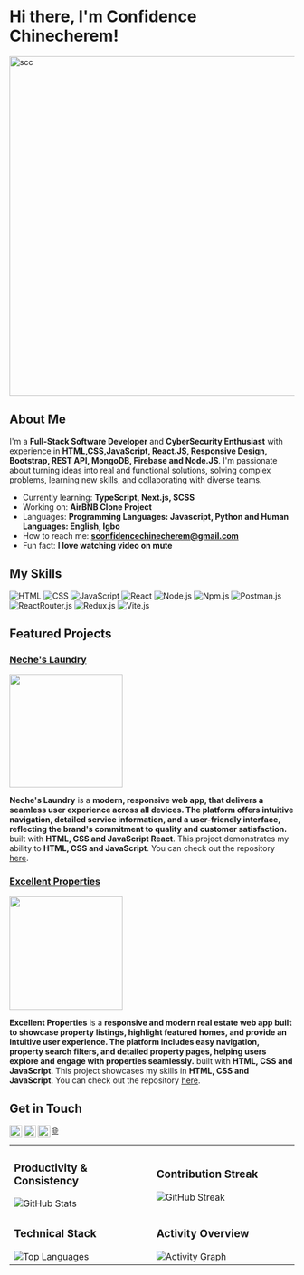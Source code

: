 # Hi there, I'm Confidence Chinecherem! 
<img width="2000" height="600" alt="scc" src="https://github.com/user-attachments/assets/41e22e34-3639-4254-a00f-63f5acd57fd6" />



## About Me 


I'm a **Full-Stack Software Developer** and **CyberSecurity Enthusiast**  with experience in **HTML,CSS,JavaScript, React.JS, Responsive Design, Bootstrap, REST API, MongoDB, Firebase and Node.JS**. I'm passionate about turning ideas into real and functional solutions, solving complex problems, learning new skills, and collaborating with diverse teams.

- Currently learning: **TypeScript, Next.js, SCSS**
- Working on: **AirBNB Clone Project**
- Languages: **Programming Languages: Javascript, Python and Human Languages: English, Igbo**
- How to reach me: **sconfidencechinecherem@gmail.com**
- Fun fact: **I love watching video on mute**

## My Skills 

![HTML](https://img.shields.io/badge/-HTML-E34F26?style=flat-square&logo=html5&logoColor=white)
![CSS](https://img.shields.io/badge/-CSS-1572B6?style=flat-square&logo=css3&logoColor=white)
![JavaScript](https://img.shields.io/badge/-JavaScript-F7DF1E?style=flat-square&logo=javascript&logoColor=black)
![React](https://img.shields.io/badge/-React-61DAFB?style=flat-square&logo=react&logoColor=black)
![Node.js](https://img.shields.io/badge/-Node.js-339933?style=flat-square&logo=node.js&logoColor=white)
![Npm.js](https://img.shields.io/badge/npm-CB3837?style=for-the-badge&logo=npm&logoColor=white)
![Postman.js](https://img.shields.io/badge/Postman-FF6C37?style=for-the-badge&logo=Postman&logoColor=white)
![ReactRouter.js](https://img.shields.io/badge/React_Router-CA4245?style=for-the-badge&logo=react-router&logoColor=white)
![Redux.js](https://img.shields.io/badge/Redux-593D88?style=for-the-badge&logo=redux&logoColor=white)
![Vite.js](https://img.shields.io/badge/Vite-B73BFE?style=for-the-badge&logo=vite&logoColor=FFD62E)


## Featured Projects

### [Neche's Laundry](https://neches-laundry.netlify.app/)

<img src="https://confidencechinecherem.com/portfolio/static/media/nechelaundry.a1033603be6f8ed2deb2.png" height="200" width="200"/>

**Neche's Laundry** is a **modern, responsive web app, that delivers a seamless user experience across all devices. The platform offers intuitive navigation, detailed service information, and a user-friendly interface, reflecting the brand's commitment to quality and customer satisfaction.** built with **HTML, CSS and JavaScript
React**. This project demonstrates my ability to **HTML, CSS and JavaScript**. You can check out the repository [here](https://github.com/sundayconfidencechinecherem/Laundry-App).

### [Excellent Properties](https://excellent-properties.netlify.app/)

<img src="https://confidencechinecherem.com/portfolio/static/media/excellentproperties.64056ca7ebf92de6750c.png" height="200" width="200"/>

**Excellent Properties** is a **responsive and modern real estate web app built to showcase property listings, highlight featured homes, and provide an intuitive user experience. The platform includes easy navigation, property search filters, and detailed property pages, helping users explore and engage with properties seamlessly.** built with **HTML, CSS and JavaScript**. This project showcases my skills in **HTML, CSS and JavaScript**. You can check out the repository [here](https://github.com/sundayconfidencechinecherem/Excellent-Properties).

## Get in Touch

<a href="https://confidencechinecherem.com/portfolio/">🌐</a>
<img align="left" alt="confidencechinecherem | YouTube" width="22px" src="https://cdn.jsdelivr.net/npm/simple-icons@v3/icons/youtube.svg" />
<img align="left" alt="confidencechinecherem | Twitter" width="22px" src="https://cdn.jsdelivr.net/npm/simple-icons@v3/icons/twitter.svg" />
<img align="left" alt="confidencechinecherem | LinkedIn" width="22px" src="https://cdn.jsdelivr.net/npm/simple-icons@v3/icons/linkedin.svg" />




<table> 
      <tr> 
            <td width="50%"> 
                  <h3>Productivity & Consistency</h3> 
      <img src="https://github-readme-stats.vercel.app/api?username=sundayconfidencechinecherem&show_icons=true&theme=radical" alt="GitHub Stats" /> </td> <td width="50%"> 
            <h3>Contribution Streak</h3> 
            <img src="https://streak-stats.demolab.com/?user=sundayconfidencechinecherem&theme=radical&hide_border=true&fire=DD2727&currStreakLabel=DD2727" alt="GitHub Streak" /> </td> </tr> 
      <tr> 
            <td width="50%"> 
                  <h3>Technical Stack</h3> 
                  <img src="https://github-readme-stats.vercel.app/api/top-langs/?username=sundayconfidencechinecherem&layout=compact&theme=radical&hide_border=true&langs_count=6" alt="Top Languages" /> </td> <td width="50%"> <h3>Activity Overview</h3> <img src="https://github-readme-activity-graph.vercel.app/graph?username=sundayconfidencechinecherem&theme=github&hide_border=true&area=true" alt="Activity Graph" /> </td> </tr> </table>

                  
